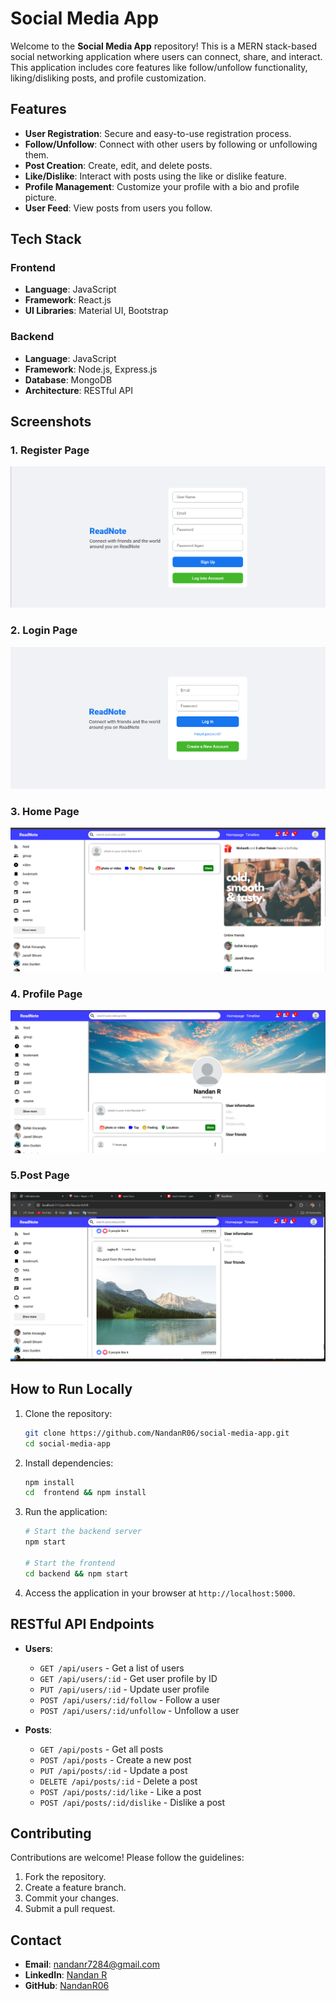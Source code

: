# Social Media App

Welcome to the **Social Media App** repository! This is a MERN stack-based social networking application where users can connect, share, and interact. This application includes core features like follow/unfollow functionality, liking/disliking posts, and profile customization.

## Features

- **User Registration**: Secure and easy-to-use registration process.
- **Follow/Unfollow**: Connect with other users by following or unfollowing them.
- **Post Creation**: Create, edit, and delete posts.
- **Like/Dislike**: Interact with posts using the like or dislike feature.
- **Profile Management**: Customize your profile with a bio and profile picture.
- **User Feed**: View posts from users you follow.

## Tech Stack

### Frontend
- **Language**: JavaScript
- **Framework**: React.js
- **UI Libraries**: Material UI, Bootstrap

### Backend
- **Language**: JavaScript
- **Framework**: Node.js, Express.js
- **Database**: MongoDB
- **Architecture**: RESTful API

## Screenshots

### 1. Register Page
![Home Page](./Frontend/src/assets/register.png)

### 2. Login Page
![User Profile](./Frontend/src/assets/login.png)

### 3. Home Page
![Follow Feature](./Frontend/src/assets/home.png)

### 4. Profile Page
![Like Feature](./Frontend/src/assets/profile.png)

### 5.Post Page
![Like Feature](./Frontend/src/assets/post.png)


## How to Run Locally

1. Clone the repository:
   ```bash
   git clone https://github.com/NandanR06/social-media-app.git
   cd social-media-app
   ```

2. Install dependencies:
   ```bash
   npm install
   cd  frontend && npm install
   ```

3. Run the application:
   ```bash
   # Start the backend server
   npm start

   # Start the frontend
   cd backend && npm start
   ```

4. Access the application in your browser at `http://localhost:5000`.

## RESTful API Endpoints

- **Users**:
  - `GET /api/users` - Get a list of users
  - `GET /api/users/:id` - Get user profile by ID
  - `PUT /api/users/:id` - Update user profile
  - `POST /api/users/:id/follow` - Follow a user
  - `POST /api/users/:id/unfollow` - Unfollow a user

- **Posts**:
  - `GET /api/posts` - Get all posts
  - `POST /api/posts` - Create a new post
  - `PUT /api/posts/:id` - Update a post
  - `DELETE /api/posts/:id` - Delete a post
  - `POST /api/posts/:id/like` - Like a post
  - `POST /api/posts/:id/dislike` - Dislike a post

## Contributing

Contributions are welcome! Please follow the guidelines:

1. Fork the repository.
2. Create a feature branch.
3. Commit your changes.
4. Submit a pull request.


## Contact

- **Email**: [nandanr7284@gmail.com](mailto:nandanr7284@gmail.com)
- **LinkedIn**: [Nandan R](https://www.linkedin.com/in/nandan-r-489480273/)
- **GitHub**: [NandanR06](https://github.com/NandanR06)
